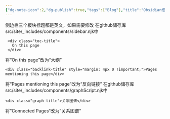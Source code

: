 ```yaml
---
{"dg-note-icon":2,"dg-publish":true,"tags":["Blog"],"title":"Obsidian搭建Digital Garden修改侧边栏英文标题","permalink":"/🌒Action_行动/Blog_博客/Obsidian/侧边栏/","dgPassFrontmatter":true,"noteIcon":2,"created":"2024-09-06T09:43:50.705+08:00","updated":"2024-09-06T11:08:09.177+08:00"}
---
```


侧边栏三个板块标题都是英文，如果需要修改
在github储存库src/site/_includes/components/sidebar.njk中
```
 <div class="toc-title">
   On this page
 </div>
```

将“On this page”改为“大纲”
```
<div class="backlink-title" style="margin: 4px 0 !important;">Pages mentioning this page</div>
```
将“Pages mentioning this page”改为“反向链接”
在github储存库src/site/_includes/components/graphScript.njk中
```
<div class="graph-title">关系图谱</div>
```
将”Connected Pages“改为”关系图谱“